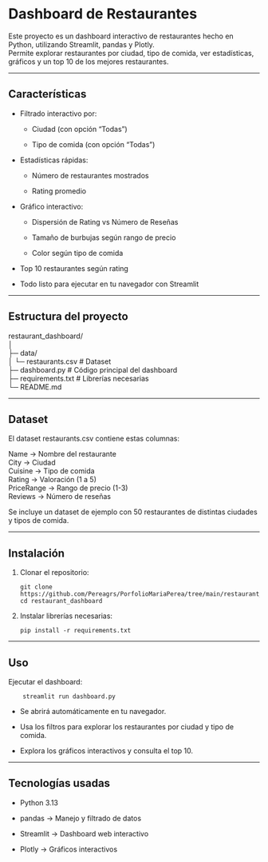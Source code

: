 # **Dashboard de Restaurantes**

Este proyecto es un dashboard interactivo de restaurantes hecho en Python, utilizando Streamlit, pandas y Plotly.  
Permite explorar restaurantes por ciudad, tipo de comida, ver estadísticas, gráficos y un top 10 de los mejores restaurantes.

----------

## **Características**

-   Filtrado interactivo por:
    
    -   Ciudad (con opción “Todas”)
        
    -   Tipo de comida (con opción “Todas”)
        
-   Estadísticas rápidas:
    
    -   Número de restaurantes mostrados
        
    -   Rating promedio
        
-   Gráfico interactivo:
    
    -   Dispersión de Rating vs Número de Reseñas
        
    -   Tamaño de burbujas según rango de precio
        
    -   Color según tipo de comida
        
-   Top 10 restaurantes según rating
    
-   Todo listo para ejecutar en tu navegador con Streamlit
    

----------

## **Estructura del proyecto**

restaurant_dashboard/  
│  
├─ data/  
│ └─ restaurants.csv # Dataset  
├─ dashboard.py # Código principal del dashboard  
├─ requirements.txt # Librerías necesarias  
└─ README.md 

----------

## **Dataset**

El dataset restaurants.csv contiene estas columnas:

Name → Nombre del restaurante  
City → Ciudad  
Cuisine → Tipo de comida  
Rating → Valoración (1 a 5)  
PriceRange → Rango de precio (1-3)  
Reviews → Número de reseñas

Se incluye un dataset de ejemplo con 50 restaurantes de distintas ciudades y tipos de comida.

----------

## **Instalación**

1.  Clonar el repositorio:
    

		git clone https://github.com/Pereagrs/PorfolioMariaPerea/tree/main/restaurant_dashboard  
		cd restaurant_dashboard

2.  Instalar librerías necesarias:
  
		pip install -r requirements.txt

----------

## **Uso**

Ejecutar el dashboard:

		streamlit run dashboard.py

-   Se abrirá automáticamente en tu navegador.
    
-   Usa los filtros para explorar los restaurantes por ciudad y tipo de comida.
    
-   Explora los gráficos interactivos y consulta el top 10.
    

----------

## **Tecnologías usadas**

-   Python 3.13
    
-   pandas → Manejo y filtrado de datos
    
-   Streamlit → Dashboard web interactivo
    
-   Plotly → Gráficos interactivos